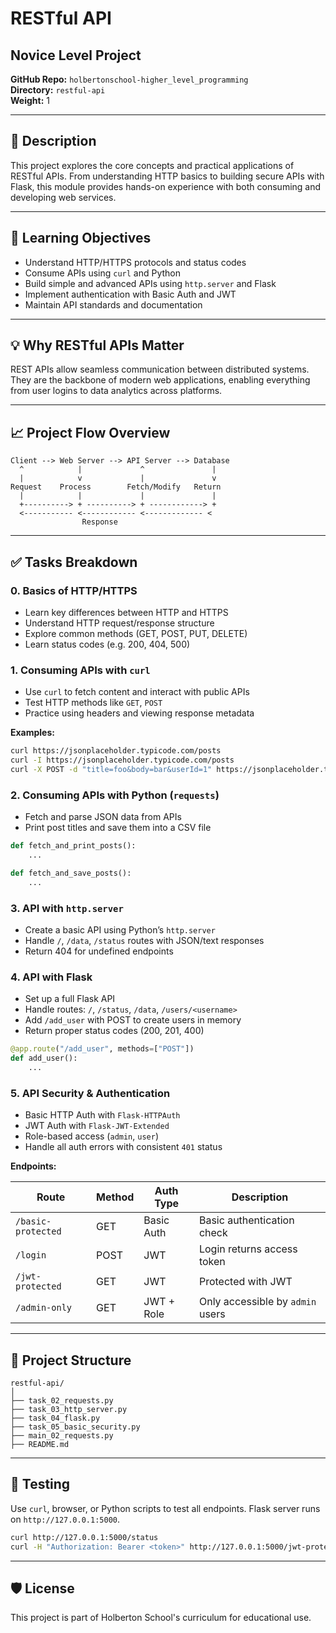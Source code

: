 # RESTful API

## Novice Level Project  
**GitHub Repo:** `holbertonschool-higher_level_programming`  
**Directory:** `restful-api`  
**Weight:** 1  

---

## 📘 Description

This project explores the core concepts and practical applications of RESTful APIs. From understanding HTTP basics to building secure APIs with Flask, this module provides hands-on experience with both consuming and developing web services.

---

## 🎯 Learning Objectives

- Understand HTTP/HTTPS protocols and status codes
- Consume APIs using `curl` and Python
- Build simple and advanced APIs using `http.server` and Flask
- Implement authentication with Basic Auth and JWT
- Maintain API standards and documentation

---

## 💡 Why RESTful APIs Matter

REST APIs allow seamless communication between distributed systems. They are the backbone of modern web applications, enabling everything from user logins to data analytics across platforms.

---

## 📈 Project Flow Overview

```
Client --> Web Server --> API Server --> Database
  ^            |             ^               |
  |            v             |               v
Request    Process        Fetch/Modify   Return
  |            |             |               |
  +----------> + ----------> + ------------> +
  <----------- <------------ <------------- <
                Response
```

---

## ✅ Tasks Breakdown

### 0. Basics of HTTP/HTTPS

- Learn key differences between HTTP and HTTPS
- Understand HTTP request/response structure
- Explore common methods (GET, POST, PUT, DELETE)
- Learn status codes (e.g. 200, 404, 500)

### 1. Consuming APIs with `curl`

- Use `curl` to fetch content and interact with public APIs
- Test HTTP methods like `GET`, `POST`
- Practice using headers and viewing response metadata

**Examples:**
```bash
curl https://jsonplaceholder.typicode.com/posts
curl -I https://jsonplaceholder.typicode.com/posts
curl -X POST -d "title=foo&body=bar&userId=1" https://jsonplaceholder.typicode.com/posts
```

### 2. Consuming APIs with Python (`requests`)

- Fetch and parse JSON data from APIs
- Print post titles and save them into a CSV file

```python
def fetch_and_print_posts():
    ...

def fetch_and_save_posts():
    ...
```

### 3. API with `http.server`

- Create a basic API using Python’s `http.server`
- Handle `/`, `/data`, `/status` routes with JSON/text responses
- Return 404 for undefined endpoints

### 4. API with Flask

- Set up a full Flask API
- Handle routes: `/`, `/status`, `/data`, `/users/<username>`
- Add `/add_user` with POST to create users in memory
- Return proper status codes (200, 201, 400)

```python
@app.route("/add_user", methods=["POST"])
def add_user():
    ...
```

### 5. API Security & Authentication

- Basic HTTP Auth with `Flask-HTTPAuth`
- JWT Auth with `Flask-JWT-Extended`
- Role-based access (`admin`, `user`)
- Handle all auth errors with consistent `401` status

**Endpoints:**

| Route           | Method | Auth Type   | Description                          |
|----------------|--------|-------------|--------------------------------------|
| `/basic-protected` | GET    | Basic Auth  | Basic authentication check           |
| `/login`           | POST   | JWT         | Login returns access token           |
| `/jwt-protected`   | GET    | JWT         | Protected with JWT                   |
| `/admin-only`      | GET    | JWT + Role  | Only accessible by `admin` users     |

---

## 📂 Project Structure

```
restful-api/
│
├── task_02_requests.py
├── task_03_http_server.py
├── task_04_flask.py
├── task_05_basic_security.py
├── main_02_requests.py
├── README.md
```

---

## 🧪 Testing

Use `curl`, browser, or Python scripts to test all endpoints. Flask server runs on `http://127.0.0.1:5000`.

```bash
curl http://127.0.0.1:5000/status
curl -H "Authorization: Bearer <token>" http://127.0.0.1:5000/jwt-protected
```



---

## 🛡️ License

This project is part of Holberton School's curriculum for educational use.
